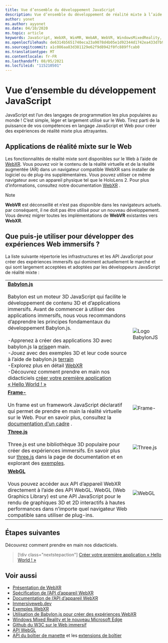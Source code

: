 ```yaml
---
title: Vue d’ensemble du développement JavaScript
description: Vue d’ensemble du développement de réalité mixte à l’aide de JavaScript pour les casques immersifs Web, mobiles et Windows.
author: yonet
ms.author: ayyonet
ms.date: 04/10/2020
ms.topic: article
keywords: JavaScript, WebXR, WinMR, WebAR, WebVR, WindowsMixedReality, HoloLens, windows mixed reality, web vr, web xr, web mr, web ar, 360, 360 video, 360 vidéos, 360 photo, 360 photos, 360 content, web immersif, immersif-web, IW, immersiveweb
ms.openlocfilehash: de6314b5651740eca23a9078d4b05e1d92344d1742ea433d7b924cbde4457b8c
ms.sourcegitcommit: a1c086aa83d381129e62f9d8942f0fc889ffcab0
ms.translationtype: MT
ms.contentlocale: fr-FR
ms.lasthandoff: 08/05/2021
ms.locfileid: "115210501"
---
```

# <a name="javascript-development-overview"></a>Vue d’ensemble du développement JavaScript

JavaScript est l’un des langages de programmation les plus populaires au monde ! C’est simple, léger et largement utilisé sur le Web. Tirez parti de la puissance de vos compétences en langage JavaScript et Web pour créer des expériences de réalité mixte plus attrayantes.

## <a name="mixed-reality-applications-on-the-web"></a>Applications de réalité mixte sur le Web

Les fonctionnalités de réalité mixte sont disponibles sur le Web à l’aide de [WebXR](webxr-overview.md). Vous pouvez voir le contenu de la réalité virtuelle et de la réalité augmentée (AR) dans un navigateur compatible WebXR sans installer de logiciel ou de plug-ins supplémentaires. Vous pouvez utiliser ce même navigateur avec un appareil physique tel que le HoloLens 2. Pour plus d’informations, consultez notre documentation [WebXR](webxr-overview.md) .

> [!NOTE]
> **WebVR** est déconseillé et n’est pas disponible dans les navigateurs actuels. par conséquent, il ne doit pas être utilisé pour un nouveau développement. Vous devrez migrer toutes les implémentations de **WebVR** existantes vers **WebXR**.

## <a name="what-can-i-use-to-develop-immersive-web-experiences"></a>Que puis-je utiliser pour développer des expériences Web immersifs ?

La liste suivante répertorie les infrastructures et les API JavaScript pour créer des expériences immersifs qui dominent actuellement le marché et qui sont largement acceptées et adoptées par les développeurs JavaScript de réalité mixte :

|  |  |
| --- | --- |
|[**Babylon.js**](https://doc.babylonjs.com/)<br/><br/> Babylon est un moteur 3D JavaScript qui facilite le développement de contenu 3D et d’applications immersifs. Avant de commencer à utiliser des applications immersifs, nous vous recommandons d’apprendre les principes fondamentaux du développement Babylon.js.<br/><br/>-Apprenez à créer des applications 3D avec babylon.js la [prise](https://doc.babylonjs.com/start)en main.<br/>-Jouez avec des exemples 3D et leur code source à l’aide de babylon.js [terrain](https://doc.babylonjs.com/examples/)<br/>-Explorez plus en détail [WebXR](https://doc.babylonjs.com/divingDeeper/webXR)<br/>-Découvrez comment prendre en main nos didacticiels [créer votre première application « Hello World ! »](tutorials/babylonjs-webxr-helloworld/introduction-01.md)|![Logo BabylonJS](images/babylon.js.example.png) |
|[**Frame-**](https://aframe.io/) <br/><br/>Un frame est un framework JavaScript déclaratif qui permet de prendre en main la réalité virtuelle sur le Web. Pour en savoir plus, consultez la [documentation d’un cadre](https://aframe.io/docs/1.2.0/introduction/) . |![Frame-](images/a-frame.example.png)  |
|[**Three.js**](https://threejs.org) <br/><br/>Three.js est une bibliothèque 3D populaire pour créer des expériences immersifs. En savoir plus sur [three.js](https://threejs.org/docs/index.html#manual/en/introduction/Creating-a-scene) dans la page de documentation et en explorant des [exemples](https://threejs.org/examples/#webgl_animation_cloth). |![Three.js](images/three.js.example.png)  |
|[**WebGL**](https://developer.mozilla.org/en-US/docs/Web/API/WebGL_API)  <br/><br/>Vous pouvez accéder aux API d’appareil WebXR directement à l’aide des API WebGL. WebGL (Web Graphics Library) est une API JavaScript pour le rendu de graphiques 3D et 2D interactifs à hautes performances dans n’importe quel navigateur Web compatible sans utiliser de plug-ins. |![WebGL](images/webgl.example.png)  |

## <a name="next-steps"></a>Étapes suivantes

Découvrez comment prendre en main nos didacticiels.

> [!div class="nextstepaction"]
> [Créer votre première application « Hello World ! »](tutorials/babylonjs-webxr-helloworld/introduction-01.md)

## <a name="see-also"></a>Voir aussi

* [Présentation de WebXR](webxr-overview.md)
* [Spécification de l’API d’appareil WebXR](https://immersive-web.github.io/webxr/)
* [Documentation de l’API d’appareil WebXR](https://developer.mozilla.org/en-US/docs/Web/API/WebXR_Device_API)
* [Immersiveweb.dev](https://immersiveweb.dev/)
* [Exemples WebXR](https://immersive-web.github.io/webxr-samples/)
* [Utilisation de Babylon.js pour créer des expériences WebXR](https://doc.babylonjs.com/how_to/introduction_to_webxr)
* [Windows Mixed Reality et le nouveau Microsoft Edge](/windows/mixed-reality/new-microsoft-edge#introducing-the-new-microsoft-edge)
* [Github du W3C sur le Web immersif](https://github.com/immersive-web)
* [API WebGL](/previous-versions/windows/internet-explorer/ie-developer/dev-guides/bg182648(v=vs.85))
* [API du boîtier de manette](https://msdn.microsoft.com/library/dn743630(v=vs.85).aspx) et les [extensions de boîtier](https://w3c.github.io/gamepad/extensions.html)
